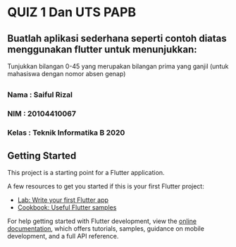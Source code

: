 # QUIZ 1 Dan UTS PAPB

## Buatlah aplikasi sederhana seperti contoh diatas menggunakan flutter untuk menunjukkan:

Tunjukkan bilangan 0-45 yang merupakan bilangan prima yang ganjil (untuk mahasiswa dengan nomor absen genap)

##
### Nama  : Saiful Rizal
### NIM   : 20104410067
### Kelas : Teknik Informatika B 2020

## Getting Started

This project is a starting point for a Flutter application.

A few resources to get you started if this is your first Flutter project:

- [Lab: Write your first Flutter app](https://docs.flutter.dev/get-started/codelab)
- [Cookbook: Useful Flutter samples](https://docs.flutter.dev/cookbook)

For help getting started with Flutter development, view the
[online documentation](https://docs.flutter.dev/), which offers tutorials,
samples, guidance on mobile development, and a full API reference.
